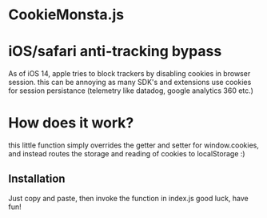 # CookieMonsta.js

# iOS/safari anti-tracking bypass

As of iOS 14, apple tries to block trackers by disabling cookies in browser session. this can be annoying as many SDK's and extensions use cookies for session persistance (telemetry like datadog, google analytics 360 etc.)

# How does it work?

this little function simply overrides the getter and setter for window.cookies, and instead routes the storage and reading of cookies to localStorage :)

## Installation

Just copy and paste, then invoke the function in index.js
good luck, have fun!
